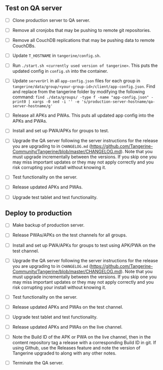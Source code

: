 

## Test on QA server
* [ ] Clone production server to QA server.
* [ ] Remove all cronjobs that may be pushing to remote git repositories.
* [ ] Remove all CouchDB replications that may be pushing data to remote CouchDBs.
* [ ] Update `T_HOSTNAME` in `tangerine/config.sh`.
* [ ] Run `./start.sh <currently used version of tangerine>`. This puts the updated config in `config.sh` into the container.
* [ ] Update `serverUrl` in all `app-config.json` files for each group in `tangerine/data/group/<your-group-id>/client/app-config.json`.  Find and replace from the tangerine folder by modifying the following command: `find ./data/groups/ -type f -name "app-config.json" -print0 | xargs -0 sed -i '' -e 's/production-server-hostname/qa-server-hostname/g'`
* [ ] Release all APKs and PWAs. This puts all updated app config into the APKs and PWAs.
* [ ] Install and set up PWA/APKs for groups to test.
* [ ] Upgrade the QA server following the server instructions for the release you are upgrading to in `CHANGELOG.md` (https://github.com/Tangerine-Community/Tangerine/blob/master/CHANGELOG.md). Note that you must upgrade incrementally between the versions. If you skip one you may miss important updates or they may not apply correctly and you risk corrupting your install without knowing it.
* [ ] Test functionality on the server.
* [ ] Release updated APKs and PWAs.
* [ ] Upgrade test tablet and test functionality.


## Deploy to production
* [ ] Make backup of production server.
* [ ] Release PWAs/APKs on the test channels for all groups.
* [ ] Install and set up PWA/APKs for groups to test using APK/PWA on the test channel.
* [ ] Upgrade the QA server following the server instructions for the release you are upgrading to in `CHANGELOG.md` (https://github.com/Tangerine-Community/Tangerine/blob/master/CHANGELOG.md). Note that you must upgrade incrementally between the versions. If you skip one you may miss important updates or they may not apply correctly and you risk corrupting your install without knowing it.
* [ ] Test functionality on the server.
* [ ] Release updated APKs and PWAs on the test channel.
* [ ] Upgrade test tablet and test functionality.
* [ ] Release updated APKs and PWAs on the live channel.
* [ ] Note the Build ID of the APK or PWA on the live channel, then in the content repository tag a release with a corresponding Build ID in git. If using Github, use the Releases feature and note the version of Tangerine upgraded to along with any other notes.
* [ ] Terminate the QA server.




